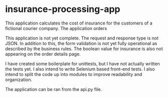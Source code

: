 # insurance-processing-app

This application calculates the cost of insurance for the customers of a fictional courier company. The application orders

This application is not yet complete. The request and response type is not JSON. In addition to this, the form validation is not yet fully operational as described by the business rules. The boolean value for insurance is also not appearing on the order details page.

I have created some boilerplate for unittests, but I have not actually written the tests yet. I also intend to write Selenium based front-end tests. I also intend to split the code up into modules to improve readability and organization.

The application can be ran from the api.py file.
